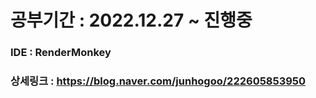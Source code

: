 # 공부기간 : 2022.12.27 ~ 진행중

### IDE : RenderMonkey
### 상세링크 : <https://blog.naver.com/junhogoo/222605853950>
